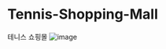 # Tennis-Shopping-Mall
테니스 쇼핑몰
![image](https://github.com/OhMinSuk/Tennis-Shopping-Mall/assets/113233105/4f0dffb6-f780-49c2-8870-2a4574148030)
